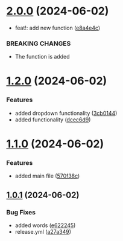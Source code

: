 # [2.0.0](https://github.com/devKirkCartano/release-demo/compare/v1.2.0...v2.0.0) (2024-06-02)


* feat!: add new function ([e8a4e4c](https://github.com/devKirkCartano/release-demo/commit/e8a4e4c62cb3aaca9a2a9b72952b702a0e00c034))


### BREAKING CHANGES

* The function is added

# [1.2.0](https://github.com/devKirkCartano/release-demo/compare/v1.1.0...v1.2.0) (2024-06-02)


### Features

* added dropdown functionality ([3cb0144](https://github.com/devKirkCartano/release-demo/commit/3cb01444d45ab065649fa7d5de97348eb5ad6e36))
* added functionality ([dcec6d9](https://github.com/devKirkCartano/release-demo/commit/dcec6d91d4f6dc77eda6b018ade552298737b221))

# [1.1.0](https://github.com/devKirkCartano/release-demo/compare/v1.0.1...v1.1.0) (2024-06-02)


### Features

* added main file ([570f38c](https://github.com/devKirkCartano/release-demo/commit/570f38c154476efd2e513ef55fca0f937aef34bb))

## [1.0.1](https://github.com/devKirkCartano/release-demo/compare/v1.0.0...v1.0.1) (2024-06-02)


### Bug Fixes

* added words ([e622245](https://github.com/devKirkCartano/release-demo/commit/e622245f6982f2ffa70d315bfe5642257f409a93))
* release.yml ([a27a349](https://github.com/devKirkCartano/release-demo/commit/a27a349ca9f79ca8731ecd267c933eb5cecdb4d6))
